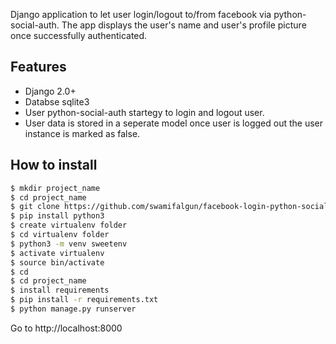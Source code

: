 Django application to let user login/logout to/from facebook via python-social-auth. The app displays the user's name and user's profile picture once successfully authenticated.

## Features

- Django 2.0+
- Databse sqlite3
- User python-social-auth startegy to login and logout user.
- User data is stored in a seperate model once user is logged out the user instance is marked as false.

## How to install

```bash
$ mkdir project_name
$ cd project_name
$ git clone https://github.com/swamifalgun/facebook-login-python-social.git
$ pip install python3
$ create virtualenv folder
$ cd virtualenv folder
$ python3 -m venv sweetenv
$ activate virtualenv
$ source bin/activate
$ cd 
$ cd project_name
$ install requirements
$ pip install -r requirements.txt
$ python manage.py runserver 
```

Go to http://localhost:8000
